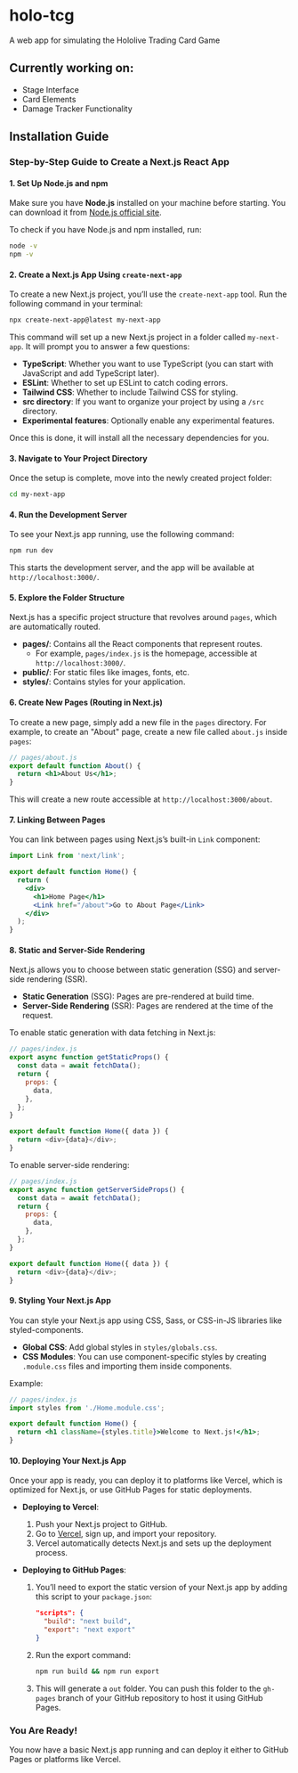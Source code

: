 # holo-tcg
A web app for simulating the Hololive Trading Card Game

## Currently working on:
- Stage Interface
- Card Elements
- Damage Tracker Functionality

## Installation Guide
### Step-by-Step Guide to Create a Next.js React App

#### 1. **Set Up Node.js and npm**
Make sure you have **Node.js** installed on your machine before starting. You can download it from [Node.js official site](https://nodejs.org/).

To check if you have Node.js and npm installed, run:

```bash
node -v
npm -v
```

#### 2. **Create a Next.js App Using `create-next-app`**
To create a new Next.js project, you’ll use the `create-next-app` tool. Run the following command in your terminal:

```bash
npx create-next-app@latest my-next-app
```

This command will set up a new Next.js project in a folder called `my-next-app`. It will prompt you to answer a few questions:

- **TypeScript**: Whether you want to use TypeScript (you can start with JavaScript and add TypeScript later).
- **ESLint**: Whether to set up ESLint to catch coding errors.
- **Tailwind CSS**: Whether to include Tailwind CSS for styling.
- **src directory**: If you want to organize your project by using a `/src` directory.
- **Experimental features**: Optionally enable any experimental features.

Once this is done, it will install all the necessary dependencies for you.

#### 3. **Navigate to Your Project Directory**
Once the setup is complete, move into the newly created project folder:

```bash
cd my-next-app
```

#### 4. **Run the Development Server**
To see your Next.js app running, use the following command:

```bash
npm run dev
```

This starts the development server, and the app will be available at `http://localhost:3000/`.

#### 5. **Explore the Folder Structure**
Next.js has a specific project structure that revolves around `pages`, which are automatically routed.

- **pages/**: Contains all the React components that represent routes.
  - For example, `pages/index.js` is the homepage, accessible at `http://localhost:3000/`.
- **public/**: For static files like images, fonts, etc.
- **styles/**: Contains styles for your application.

#### 6. **Create New Pages (Routing in Next.js)**
To create a new page, simply add a new file in the `pages` directory. For example, to create an "About" page, create a new file called `about.js` inside `pages`:

```jsx
// pages/about.js
export default function About() {
  return <h1>About Us</h1>;
}
```

This will create a new route accessible at `http://localhost:3000/about`.

#### 7. **Linking Between Pages**
You can link between pages using Next.js’s built-in `Link` component:

```jsx
import Link from 'next/link';

export default function Home() {
  return (
    <div>
      <h1>Home Page</h1>
      <Link href="/about">Go to About Page</Link>
    </div>
  );
}
```

#### 8. **Static and Server-Side Rendering**
Next.js allows you to choose between static generation (SSG) and server-side rendering (SSR).

- **Static Generation** (SSG): Pages are pre-rendered at build time.
- **Server-Side Rendering** (SSR): Pages are rendered at the time of the request.

To enable static generation with data fetching in Next.js:

```js
// pages/index.js
export async function getStaticProps() {
  const data = await fetchData();
  return {
    props: {
      data,
    },
  };
}

export default function Home({ data }) {
  return <div>{data}</div>;
}
```

To enable server-side rendering:

```js
// pages/index.js
export async function getServerSideProps() {
  const data = await fetchData();
  return {
    props: {
      data,
    },
  };
}

export default function Home({ data }) {
  return <div>{data}</div>;
}
```

#### 9. **Styling Your Next.js App**
You can style your Next.js app using CSS, Sass, or CSS-in-JS libraries like styled-components.

- **Global CSS**: Add global styles in `styles/globals.css`.
- **CSS Modules**: You can use component-specific styles by creating `.module.css` files and importing them inside components.

Example:

```jsx
// pages/index.js
import styles from './Home.module.css';

export default function Home() {
  return <h1 className={styles.title}>Welcome to Next.js!</h1>;
}
```

#### 10. **Deploying Your Next.js App**
Once your app is ready, you can deploy it to platforms like Vercel, which is optimized for Next.js, or use GitHub Pages for static deployments.

- **Deploying to Vercel**:
   1. Push your Next.js project to GitHub.
   2. Go to [Vercel](https://vercel.com/), sign up, and import your repository.
   3. Vercel automatically detects Next.js and sets up the deployment process.

- **Deploying to GitHub Pages**:
   1. You’ll need to export the static version of your Next.js app by adding this script to your `package.json`:

      ```json
      "scripts": {
        "build": "next build",
        "export": "next export"
      }
      ```

   2. Run the export command:

      ```bash
      npm run build && npm run export
      ```

   3. This will generate a `out` folder. You can push this folder to the `gh-pages` branch of your GitHub repository to host it using GitHub Pages.

### You Are Ready!
You now have a basic Next.js app running and can deploy it either to GitHub Pages or platforms like Vercel.
